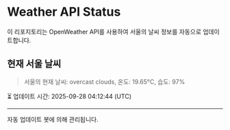 
# Weather API Status

이 리포지토리는 OpenWeather API를 사용하여 서울의 날씨 정보를 자동으로 업데이트합니다.

## 현재 서울 날씨
> 서울의 현재 날씨: overcast clouds, 온도: 19.65°C, 습도: 97%

⏳ 업데이트 시간: 2025-09-28 04:12:44 (UTC)

---
자동 업데이트 봇에 의해 관리됩니다.
